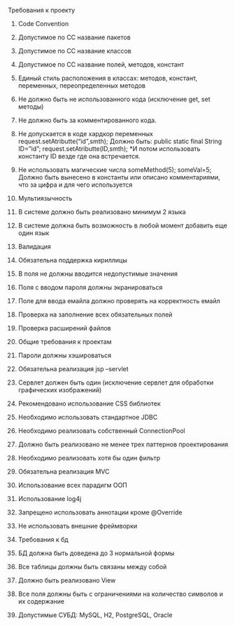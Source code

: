 Требования к проекту 
 
1.	Code Convention 
1.	Допустимое по CC название пакетов 
2.	Допустимое по CC название классов 
3.	Допустимое по CC название полей, методов, констант 
4.	Единый стиль расположения в классах: методов, констант, переменных, переопределенных методов
5.	Не должно быть не использованного кода (исключение get, set методы) 
6.	Не должно быть за комментированного кода. 
7.	Не допускается в коде хардкор переменных request.setAtributte(“id”,smth); 
Должно быть: 
public  static  final String ID=”id”; 
request.setAtributte(ID,smth); 
*И потом использовать константу ID везде где она встречается. 
8.	Не использовать магические числа
someMethod(5); 
someVal=5; 
Должно быть вынесено в константы или описано комментариями, что за цифра и для чего используется 
 
2.	Мультиязычность 
1.	В системе должно быть реализовано минимум 2 языка  
2.	В системе должна быть возможность в любой момент добавить еще один язык  
 
3.	Валидация 
1.	Обязательна поддержка кириллицы 
2.	В поля не должны вводится недопустимые значения 
3.	Поля с вводом пароля должны экранироваться 
4.	Поле для ввода емайла должно проверять на корректность емайл 
5.	Проверка на заполнение всех обязательных полей 
6.	Проверка расширений файлов  
 
4.	Общие требования к проектам 
1.	Пароли должны хэшироваться  
2.	Обязательна реализация jsp –servlet 
3.	Сервлет должен быть один (исключение сервлет для обработки графических изображений)  
4.	Рекомендовано использование CSS библиотек  
5.	Необходимо использовать стандартное JDBС 
6.	Необходимо реализовать собственный ConnectionPool 
7.	Должно быть реализовано не менее трех паттернов проектирования 
8.	Необходимо реализовать хотя бы один фильтр 
9.	Обязательна реализация MVC  
10.	Использование всех парадигм ООП  
11.	Использование log4j 
12.	Запрещено использовать аннотации кроме @Override 
13.	Не использовать внешние фреймворки  
 
5.	Требования к бд 
1.	БД должна быть доведена до 3 нормальной формы 
2.	Все таблицы должны быть связаны между собой  
3.	Должно быть реализовано View 
4.	Все поля должны быть с ограничениями на количество символов и их содержание   
5.	Допустимые СУБД: MySQL, H2, PostgreSQL, Oracle
